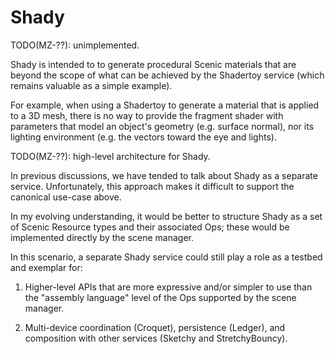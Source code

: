 # Shady

TODO(MZ-??): unimplemented.

Shady is intended to to generate procedural Scenic materials that are beyond the
scope of what can be achieved by the Shadertoy service (which remains valuable
as a simple example).

For example, when using a Shadertoy to generate a material that is applied to a
3D mesh, there is no way to provide the fragment shader with parameters that
model an object's geometry (e.g. surface normal), nor its lighting environment
(e.g. the vectors toward the eye and lights).

TODO(MZ-??): high-level architecture for Shady.

In previous discussions, we have tended to talk about Shady as a separate
service.  Unfortunately, this approach makes it difficult to support the
canonical use-case above.

In my evolving understanding, it would be better to structure Shady as a set of
Scenic Resource types and their associated Ops; these would be implemented
directly by the scene manager.  

In this scenario, a separate Shady service could still play a role as a testbed
and exemplar for:

1) Higher-level APIs that are more expressive and/or simpler to use than the
"assembly language" level of the Ops supported by the scene manager.

2) Multi-device coordination (Croquet), persistence (Ledger), and composition
with other services (Sketchy and StretchyBouncy).
